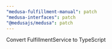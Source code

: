 ```yaml
---
"medusa-fulfillment-manual": patch
"medusa-interfaces": patch
"@medusajs/medusa": patch
---
```


Convert FulfillmentService to TypeScript
